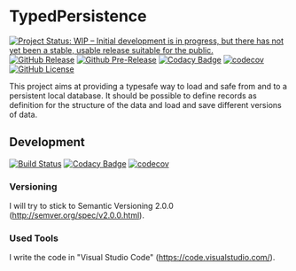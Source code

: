 # TypedPersistence
[![Project Status: WIP – Initial development is in progress, but there has not yet been a stable, usable release suitable for the public.](https://www.repostatus.org/badges/latest/wip.svg)](https://www.repostatus.org/#wip)
[![GitHub Release](https://img.shields.io/github/release/NicoVIII/TypedPersistence.svg)](https://github.com/NicoVIII/TypedPersistence/releases/latest)
[![Github Pre-Release](https://img.shields.io/github/release/NicoVIII/TypedPersistence/all.svg?label=prerelease)](https://github.com/NicoVIII/TypedPersistence/releases)
[![Codacy Badge](https://api.codacy.com/project/badge/Grade/4fe745e515a3436e99f073e62535baa9?branch=production)](https://app.codacy.com/manual/NicoVIII/TypedPersistence/dashboard?bid=14590262)
[![codecov](https://codecov.io/gh/NicoVIII/TypedPersistence/branch/production/graph/badge.svg)](https://codecov.io/gh/NicoVIII/TypedPersistence/branch/production)
[![GitHub License](https://img.shields.io/badge/license-MIT-blue.svg)](https://raw.githubusercontent.com/NicoVIII/TypedPersistence/master/LICENSE.txt)

This project aims at providing a typesafe way to load and safe from and to a persistent local database.
It should be possible to define records as definition for the structure of the data and load and save different versions of data.

## Development

[![Build Status](https://github.com/NicoVIII/TypedPersistence/workflows/Continuous%20Integration/badge.svg)](https://github.com/NicoVIII/TypedPersistence/actions)
[![Codacy Badge](https://api.codacy.com/project/badge/Grade/4fe745e515a3436e99f073e62535baa9?branch=master)](https://app.codacy.com/manual/NicoVIII/TypedPersistence/dashboard?bid=14590465)
[![codecov](https://codecov.io/gh/NicoVIII/TypedPersistence/branch/master/graph/badge.svg)](https://codecov.io/gh/NicoVIII/TypedPersistence/branch/master)

### Versioning

I will try to stick to Semantic Versioning 2.0.0 (<http://semver.org/spec/v2.0.0.html>).

### Used Tools

I write the code in "Visual Studio Code" (<https://code.visualstudio.com/>).
